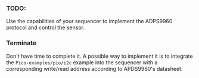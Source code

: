 ### TODO:

Use the capabilities of your sequencer to implement the ADPS9960 protocol and control the sensor.

### Terminate
Don't have time to complete it. 
A possible way to implement it is to integrate the `Pico-examples/pio/i2c` example into the sequencer with a corresponding write/read address according to APDS9960's datasheet.

